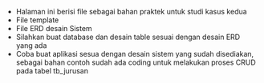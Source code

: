 - Halaman ini berisi file sebagai bahan praktek untuk studi kasus kedua
- File template
- File ERD desain Sistem
- Silahkan buat database dan desain table sesuai dengan desain ERD yang ada
- Coba buat aplikasi sesua dengan desain sistem yang sudah disediakan, sebagai bahan contoh sudah ada coding untuk melakukan proses CRUD pada tabel tb_jurusan
